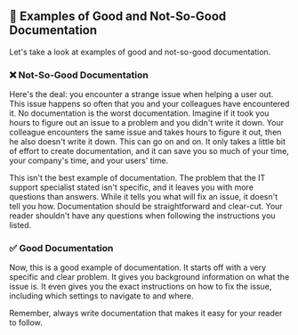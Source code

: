 ## 📝 Examples of Good and Not-So-Good Documentation

Let's take a look at examples of good and not-so-good documentation.

### ❌ Not-So-Good Documentation

Here's the deal: you encounter a strange issue when helping a user out. This issue happens so often that you and your colleagues have encountered it. No documentation is the worst documentation. Imagine if it took you hours to figure out an issue to a problem and you didn't write it down. Your colleague encounters the same issue and takes hours to figure it out, then he also doesn't write it down. This can go on and on. It only takes a little bit of effort to create documentation, and it can save you so much of your time, your company's time, and your users' time.

This isn't the best example of documentation. The problem that the IT support specialist stated isn't specific, and it leaves you with more questions than answers. While it tells you what will fix an issue, it doesn't tell you how. Documentation should be straightforward and clear-cut. Your reader shouldn't have any questions when following the instructions you listed.

### ✅ Good Documentation

Now, this is a good example of documentation. It starts off with a very specific and clear problem. It gives you background information on what the issue is. It even gives you the exact instructions on how to fix the issue, including which settings to navigate to and where.

Remember, always write documentation that makes it easy for your reader to follow.